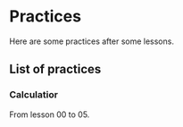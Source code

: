 # Practices

Here are some practices after some lessons.

## List of practices

### Calculatior

From lesson 00 to 05.
